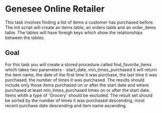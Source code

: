# Genesee Online Retailer

This task involves finding a list of items a customer has purchased before. The init script will create an items table, an orders table and an order_items table. The tables will have foreigh keys which show the relationships between the tables. 

## Goal

For this task you will create a stored procedure called find_favorite_items which takes two parameters - start_date, min_times_purchased
it will return the item name, the date of the first time it was purchase, the last time it was purchased, the number of times it was purchased. The results should include only those items purchased on or after the start date and where purchased at least min_times_purchased times on or after the start date.
Items whith a type of 'Grocery' should be excluded. The result set should be sorted by the number of times it was purchased descending, most recent purchase date descending and item name ascending.

